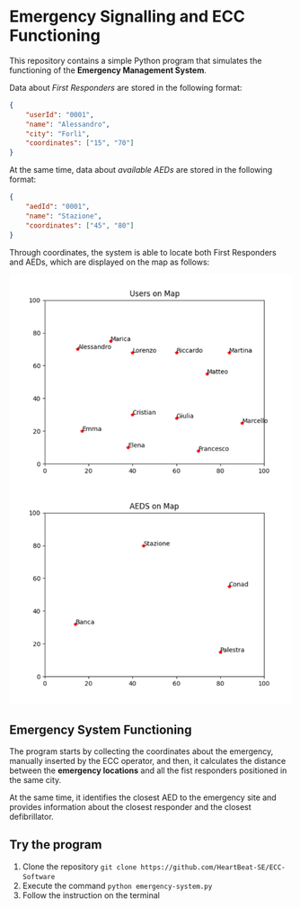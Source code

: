 # Emergency Signalling and ECC Functioning

This repository contains a simple Python program that simulates the functioning of the **Emergency Management System**.

Data about *First Responders* are stored in the following format:

```json
{
    "userId": "0001",
    "name": "Alessandro",
    "city": "Forlì",
    "coordinates": ["15", "70"]
}

```
At the same time, data about *available AEDs* are stored in the following format:

```json
{
    "aedId": "0001",
    "name": "Stazione",
    "coordinates": ["45", "80"]
}
```

Through coordinates, the system is able to locate both First Responders and AEDs, which are displayed on the map as follows:

![](plots.png)

## Emergency System Functioning
The program starts by collecting the coordinates about the emergency, manually inserted by the ECC operator, and then, it calculates the distance between the **emergency locations** and all the fist responders positioned in the same city.

At the same time, it identifies the closest AED to the emergency site and provides information about the closest responder and the closest defibrillator.

## Try the program

1. Clone the repository `git clone https://github.com/HeartBeat-SE/ECC-Software`
2. Execute the command `python emergency-system.py`
3. Follow the instruction on the terminal